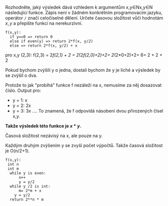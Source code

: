 Rozhodněte, jaký výsledek dává vzhledem k argumentům x,y∈Nx,y∈N následující funkce. Zápis není v žádném konkrétním programovacím jazyku, operátor `/` značí celočíselné dělení. Určete časovou složitost vůči hodnotám $x,y$ a přepište funkci na nerekurzivní.

```
f(x,y):
  if y==0 => return 0
  else if even(y) => return 2*f(x, y/2)
  else => return 2*f(x, y/2) + x
```



pro x,y (2,3):
f(2,3) = 2*f(2,1) + 2 = 2*(2*f(2,0)+2)+2= 2*(2*0+2)+2= 6= 2 + 2 + 2


Pokud bychom zvýšili y o jedna, dostali bychom že y je liché a výsledek by se zvýšil o dva.

Protože to jak "probíhá" funkce f nezáleží na x, nemusíme za něj dosazovat číslo.
Output pro:
- y = 1: x
- y = 2: 2x
- y = 3: 3x
....
To znamená, že f odpovídá násobení dvou přirozených čísel x,y.

**Takže výsledek této funkce je $x*y$.**

Časová složitost nezávisý na x, ale pouze na y.

Každým druhým zvýšením y se zvyší počet výpočtů. Takže časová složitost je O(n/2+1). 


```
f(x,y):
 int n
 int m
  while y is even:
	  n++ 
	  y = y/2
  while y /2 is int:
	  m= 2*m + x
	y = y/2
  return 2**n * m
```